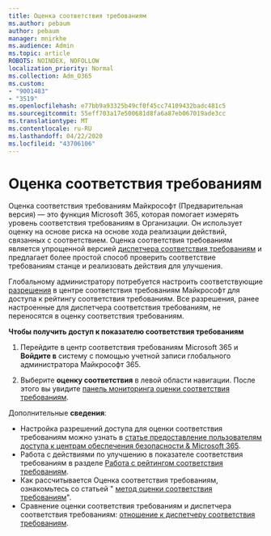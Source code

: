 ```yaml
---
title: Оценка соответствия требованиям
ms.author: pebaum
author: pebaum
manager: mnirkhe
ms.audience: Admin
ms.topic: article
ROBOTS: NOINDEX, NOFOLLOW
localization_priority: Normal
ms.collection: Adm_O365
ms.custom:
- "9001483"
- "3519"
ms.openlocfilehash: e77bb9a93325b49cf0f45cc74109432badc481c5
ms.sourcegitcommit: 55eff703a17e500681d8fa6a87eb067019ade3cc
ms.translationtype: MT
ms.contentlocale: ru-RU
ms.lasthandoff: 04/22/2020
ms.locfileid: "43706106"
---
```

# <a name="compliance-score"></a>Оценка соответствия требованиям

Оценка соответствия требованиям Майкрософт (Предварительная версия) — это функция Microsoft 365, которая помогает измерять уровень соответствия требованиям в Организации. Он использует оценку на основе риска на основе хода реализации действий, связанных с соответствием.   Оценка соответствия требованиям является упрощенной версией [диспетчера соответствия требованиям](https://docs.microsoft.com/microsoft-365/compliance/compliance-manager-overview) и предлагает более простой способ проверить соответствие требованиям станце и реализовать действия для улучшения. 

Глобальному администратору потребуется настроить соответствующие [разрешения](https://docs.microsoft.com/microsoft-365/security/office-365-security/permissions-in-the-security-and-compliance-center) в центре соответствия требованиям Майкрософт для доступа к рейтингу соответствия требованиям.  Все разрешения, ранее настроенные для диспетчера соответствия требованиям, не переносятся в оценку соответствия требованиям.

**Чтобы получить доступ к показателю соответствия требованиям**

1. Перейдите в центр соответствия требованиям Microsoft 365 и **Войдите в** систему с помощью учетной записи глобального администратора Майкрософт 365.

2. Выберите **оценку соответствия** в левой области навигации. После этого вы увидите [панель мониторинга оценки соответствия требованиям](https://docs.microsoft.com/microsoft-365/compliance/compliance-score-setup#understand-the-compliance-score-dashboard).
 

Дополнительные **сведения**:

- Настройка разрешений доступа для оценки соответствия требованиям можно узнать в [статье предоставление пользователям доступа к центрам обеспечения безопасности & Microsoft 365](https://docs.microsoft.com/microsoft-365/security/office-365-security/grant-access-to-the-security-and-compliance-center).
- Работа с действиями по улучшению в показателе соответствия требованиям в разделе [Работа с рейтингом соответствия требованиям](https://docs.microsoft.com/microsoft-365/compliance/working-with-compliance-score).
- Как рассчитывается Оценка соответствия требованиям, ознакомьтесь со статьей " [метод оценки соответствия требованиям](https://docs.microsoft.com/microsoft-365/compliance/compliance-score-methodology)".
- Сравнение оценки соответствия требованиям и диспетчера соответствия требованиям: [отношение к диспетчеру соответствия требованиям](https://docs.microsoft.com/microsoft-365/compliance/compliance-score#relationship-to-compliance-manager).

